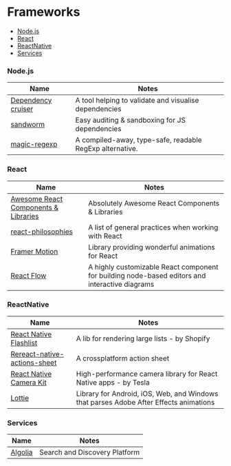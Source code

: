 # Frameworks

- [Node.js](#nodejs)
- [React](#react)
- [ReactNative](#react-native)
- [Services](#services)

### Node.js
| Name | Notes |
| --------- | --------- |
| [Dependency cruiser](https://github.com/sverweij/dependency-cruiser) | A tool helping to validate and visualise dependencies |
| [sandworm](https://sandworm.dev/) | Easy auditing & sandboxing for JS dependencies |
| [magic-regexp](https://regexp.dev/) | A compiled-away, type-safe, readable RegExp alternative. |

### React
| Name | Notes |
| --------- | --------- |
| [Awesome React Components & Libraries](https://github.com/brillout/awesome-react-components) | Absolutely Awesome React Components & Libraries |
| [react-philosophies](https://github.com/mithi/react-philosophies) | A list of general practices when working with React |
| [Framer Motion](https://www.framer.com/motion/) | Library providing wonderful animations for React |
| [React Flow](https://reactflow.dev/) | A highly customizable React component for building node-based editors and interactive diagrams |

### ReactNative
| Name | Notes |
| --------- | --------- |
| [React Native Flashlist](https://shopify.github.io/flash-list/) | A lib for rendering large lists - by Shopify |
| [Rereact-native-actions-sheet](https://www.npmjs.com/package/react-native-actions-sheet/) | A crossplatform action sheet |
| [React Native Camera Kit](https://github.com/teslamotors/react-native-camera-kit) | High-performance camera library for React Native apps - by Tesla |
| [Lottie](https://airbnb.io/lottie/#/) | Library for Android, iOS, Web, and Windows that parses Adobe After Effects animations |

### Services
| Name | Notes |
| --------- | --------- |
| [Algolia](https://www.algolia.com/) | Search and Discovery Platform |
